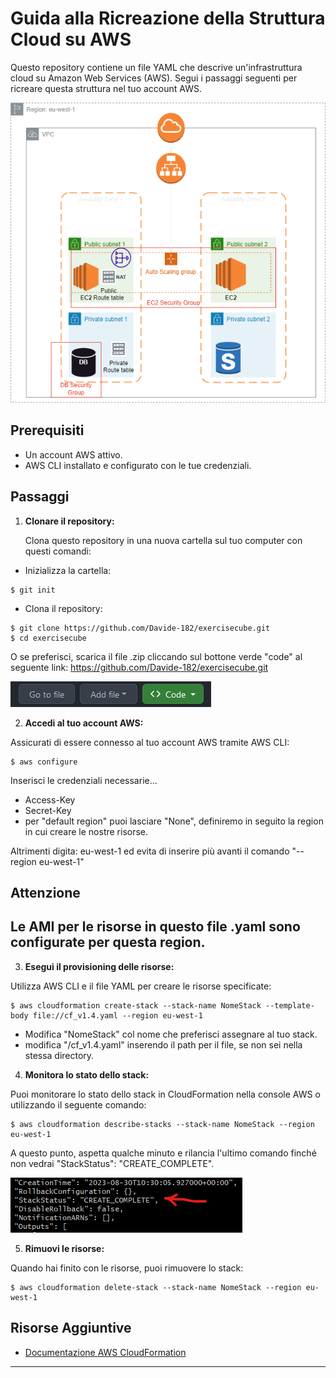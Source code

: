 # Guida alla Ricreazione della Struttura Cloud su AWS

Questo repository contiene un file YAML che descrive un'infrastruttura cloud su Amazon Web Services (AWS). Segui i passaggi seguenti per ricreare questa struttura nel tuo account AWS.

![PNG Struttura](/images/Structure_diagram.png)

## Prerequisiti

- Un account AWS attivo.
- AWS CLI installato e configurato con le tue credenziali.

## Passaggi

1. **Clonare il repository:**

   Clona questo repository in una nuova cartella sul tuo computer con questi comandi:

- Inizializza la cartella:
```
$ git init
```

- Clona il repository:
```
$ git clone https://github.com/Davide-182/exercisecube.git
$ cd exercisecube
```
   O se preferisci, scarica il file .zip cliccando sul bottone verde "code"
   al seguente link: https://github.com/Davide-182/exercisecube.git

!["Code" button](/images/green_button.png)

2. **Accedi al tuo account AWS:**

Assicurati di essere connesso al tuo account AWS tramite AWS CLI:

```
$ aws configure
```

Inserisci le credenziali necessarie...
- Access-Key
- Secret-Key
- per "default region" puoi lasciare "None", definiremo in seguito la region in cui creare le nostre risorse. 

Altrimenti digita: eu-west-1
ed evita di inserire più avanti il comando "--region eu-west-1"

## Attenzione
Le AMI per le risorse in questo file .yaml sono configurate per questa region.
---

3. **Esegui il provisioning delle risorse:**

Utilizza AWS CLI e il file YAML per creare le risorse specificate:

```
$ aws cloudformation create-stack --stack-name NomeStack --template-body file://cf_v1.4.yaml --region eu-west-1
```
- Modifica "NomeStack" col nome che preferisci assegnare al tuo stack.
- modifica "/cf_v1.4.yaml" inserendo il path per il file, se non sei nella stessa directory.

4. **Monitora lo stato dello stack:**

Puoi monitorare lo stato dello stack in CloudFormation nella console AWS o utilizzando il seguente comando:

```
$ aws cloudformation describe-stacks --stack-name NomeStack --region eu-west-1
```

   A questo punto, aspetta qualche minuto e rilancia l'ultimo comando finché non vedrai "StackStatus": "CREATE_COMPLETE".

![Screenshot dello Stack](/images/stack__create_complete.png)


5. **Rimuovi le risorse:**

Quando hai finito con le risorse, puoi rimuovere lo stack:

```
$ aws cloudformation delete-stack --stack-name NomeStack --region eu-west-1
```

## Risorse Aggiuntive

- [Documentazione AWS CloudFormation](https://docs.aws.amazon.com/cloudformation/index.html)

---

